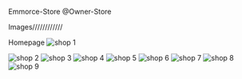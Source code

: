 Emmorce-Store @Owner-Store

Images////////////

Homepage
![shop 1](https://github.com/user-attachments/assets/cd7adee6-43d6-4f0b-9680-8708a2c9e48c)


![shop 2](https://github.com/user-attachments/assets/259c5ea8-eb05-4b13-853f-3f1aa3ae5609)
![shop 3](https://github.com/user-attachments/assets/f527291f-bb01-4964-ae47-edc342df0be2)
![shop 4](https://github.com/user-attachments/assets/f6dcbf2e-cbc5-44ca-9d48-330a48c32592)
![shop 5](https://github.com/user-attachments/assets/1c95ff78-9273-423b-a967-13098c213997)
![shop 6](https://github.com/user-attachments/assets/fafa5fff-d5e1-4e12-bd4e-903e68fa065f)
![shop 7](https://github.com/user-attachments/assets/a1f3e95c-843d-4b02-874a-91336039c1a7)
![shop 8](https://github.com/user-attachments/assets/76333671-a260-4c2c-afa3-7c6248d3684e)
![shop 9](https://github.com/user-attachments/assets/39ece5c3-6b48-4feb-a6c6-aafe8045b7cb)
